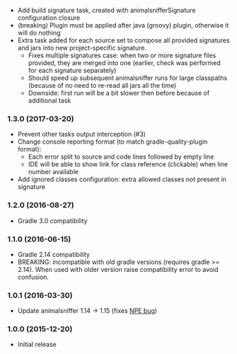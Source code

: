 * Add build signature task, created with animalsnifferSignature configuration closure 
* (breaking) Plugin must be applied after java (groovy) plugin, otherwise it will do nothing
* Extra task added for each source set to compose all provided signatures and jars into new project-specific signature.
    - Fixes multiple signatures case: when two or more signature files provided, they are merged into one (earlier, check was performed 
    for each signature separately)
    - Should speed up subsequent animalsniffer runs for large classpaths (because of no need to re-read all jars all the time)
    - Downside: first run will be a bit slower then before because of additional task

### 1.3.0 (2017-03-20)
* Prevent other tasks output interception (#3)
* Change console reporting format (to match gradle-quality-plugin format):
    - Each error split to source and code lines followed by empty line
    - IDE will be able to show link for class reference (clickable) when line number available
* Add ignored classes configuration: extra allowed classes not present in signature

### 1.2.0 (2016-08-27)
* Gradle 3.0 compatibility

### 1.1.0 (2016-06-15)
* Gradle 2.14 compatibility
* BREAKING: incompatible with old gradle versions (requires gradle >= 2.14). 
  When used with older version raise compatibility error to avoid confusion.

### 1.0.1 (2016-03-30)
* Update animalsniffer 1.14 -> 1.15 (fixes [NPE bug](https://github.com/mojohaus/animal-sniffer/issues/8))

### 1.0.0 (2015-12-20)
* Initial release